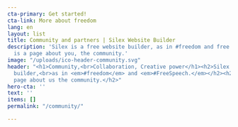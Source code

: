 ```yaml
---
cta-primary: Get started!
cta-link: More about freedom
lang: en
layout: list
title: Community and partners | Silex Website Builder
description: 'Silex is a free website builder, as in #freedom and free speach. Here
  is a page about you, the community.'
image: "/uploads/ico-header-community.svg"
header: "<h1>Community,<br>Collaboration, Creative power</h1><h2>Silex is a free website
  builder,<br>as in <em>#freedom</em> and <em>#FreeSpeech.</em></h2><h2>Here is a
  page about us the community.</h2>"
hero-cta: ''
text: ''
items: []
permalink: "/community/"

---
```

